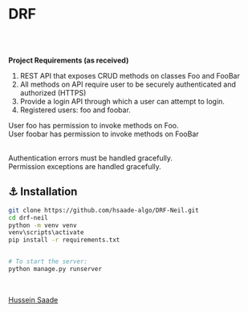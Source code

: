 # DRF

<br>
<br>


**Project Requirements (as received)**
1. REST API that exposes CRUD methods on classes Foo and FooBar
2. All methods on API require user to be securely authenticated and authorized (HTTPS)
3. Provide a login API through which a user can attempt to login.
4. Registered users: foo and foobar.

User foo has permission to invoke methods on Foo.
<br>
User foobar has permission to invoke methods on FooBar

<br>
Authentication errors must be handled gracefully.
<br>
Permission exceptions are handled gracefully.


## :anchor: Installation

```sh
git clone https://github.com/hsaade-algo/DRF-Neil.git
cd drf-neil
python -m venv venv
venv\scripts\activate
pip install -r requirements.txt


# To start the server:
python manage.py runserver
```





<br>

[Hussein Saade][website]






[website]: https://maranello.hopto.org